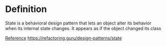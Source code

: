 # Definition
State is a behavioral design pattern that lets an object alter its behavior when its internal state changes. It appears as if the object changed its class




[Reference](https://refactoring.guru/design-patterns/state) https://refactoring.guru/design-patterns/state
